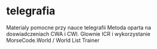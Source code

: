 # telegrafia
Materialy pomocne przy nauce telegrafii
Metoda oparta na doswiadczeniach CWA i CWI.
Glownie ICR i wykorzystanie MorseCode.World / World List Trainer
